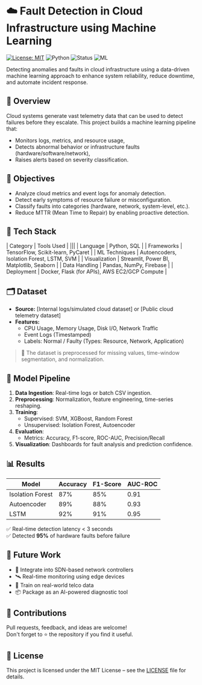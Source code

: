 # ☁️ Fault Detection in Cloud Infrastructure using Machine Learning
[![License: MIT](https://img.shields.io/badge/License-MIT-green.svg)](LICENSE)
![Python](https://img.shields.io/badge/Python-3.10+-blue.svg)
![Status](https://img.shields.io/badge/Project-Active-brightgreen)
![ML](https://img.shields.io/badge/Machine%20Learning-Sklearn%20%7C%20XGBoost-orange)




Detecting anomalies and faults in cloud infrastructure using a data-driven machine learning approach to enhance system reliability, reduce downtime, and automate incident response.




## 🧠 Overview

Cloud systems generate vast telemetry data that can be used to detect failures before they escalate. This project builds a machine learning pipeline that:
- Monitors logs, metrics, and resource usage,
- Detects abnormal behavior or infrastructure faults (hardware/software/network),
- Raises alerts based on severity classification.



## 🎯 Objectives

- Analyze cloud metrics and event logs for anomaly detection.
- Detect early symptoms of resource failure or misconfiguration.
- Classify faults into categories (hardware, network, system-level, etc.).
- Reduce MTTR (Mean Time to Repair) by enabling proactive detection.



## 🧰 Tech Stack

| Category          | Tools Used                                     |
|||
| Language          | Python, SQL                                    |
| Frameworks        | TensorFlow, Scikit-learn, PyCaret              |
| ML Techniques     | Autoencoders, Isolation Forest, LSTM, SVM      |
| Visualization     | Streamlit, Power BI, Matplotlib, Seaborn       |
| Data Handling     | Pandas, NumPy, Firebase                        |
| Deployment        | Docker, Flask (for APIs), AWS EC2/GCP Compute |



## 🗂️ Dataset

- **Source:** [Internal logs/simulated cloud dataset] or [Public cloud telemetry dataset]
- **Features:**
  - CPU Usage, Memory Usage, Disk I/O, Network Traffic
  - Event Logs (Timestamped)
  - Labels: Normal / Faulty (Types: Resource, Network, Application)

> 📝 The dataset is preprocessed for missing values, time-window segmentation, and normalization.



## 🔁 Model Pipeline

1. **Data Ingestion**: Real-time logs or batch CSV ingestion.
2. **Preprocessing**: Normalization, feature engineering, time-series reshaping.
3. **Training**:
   - Supervised: SVM, XGBoost, Random Forest
   - Unsupervised: Isolation Forest, Autoencoder
4. **Evaluation**:
   - Metrics: Accuracy, F1-score, ROC-AUC, Precision/Recall
5. **Visualization**: Dashboards for fault analysis and prediction confidence.


## 📊 Results

| Model           | Accuracy | F1-Score | AUC-ROC |
|----------------|----------|----------|---------|
| Isolation Forest | 87%      | 85%      | 0.91    |
| Autoencoder      | 89%      | 88%      | 0.93    |
| LSTM             | 92%      | 91%      | 0.95    |

✅ Real-time detection latency < 3 seconds  
✅ Detected **95%** of hardware faults before failure


## 🧠 Future Work

- 🔧 Integrate into SDN-based network controllers  
- 🛰️ Real-time monitoring using edge devices  
- 🧠 Train on real-world telco data  
- 📦 Package as an AI-powered diagnostic tool  



## 🤝 Contributions

Pull requests, feedback, and ideas are welcome!  
Don't forget to ⭐️ the repository if you find it useful.



## 📜 License

This project is licensed under the MIT License – see the [LICENSE](LICENSE) file for details.
